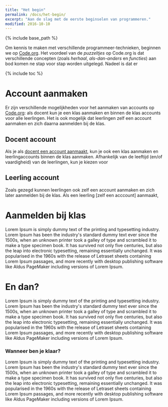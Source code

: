```yaml
---
title: "Het begin"
permalink: /docs/het-begin/
excerpt: "Aan de slag met de eerste beginselen van programmeren."
modified: 2016-10-10
---
```


{% include base_path %}

Om kennis te maken met verschillende programmeer-technieken, beginnen we op [Code.org](http://code.org). Het voordeel van de *puzzeltjes* op Code.org is dat verschillende concepten (zoals *herhaal*, *als-dan-anders* en *functies*) aan bod komen ne stap voor stap worden uitgelegd. Nadeel is dat er

{% include toc %}

# Account aanmaken
Er zijn verschillende mogelijkheden voor het aanmaken van accounts op [Code.org](http://code.org): als docent kun je een klas aanmaken en binnen de klas accounts voor alle leerlingen. Het is ook mogelijk dat leerlingen zelf een account aanmaken en zich daarna aanmelden bij de klas.

## Docent account
Als je als [docent een account aanmaakt](https://studio.code.org/users/sign_up?user%5Buser_type%5D=teacher), kun je ook een klas aanmaken en leerlingaccounts binnen de klas aanmaken. Afhankelijk van de leeftijd (en/of vaardigheid) van de leerlingen, kun je kiezen voor  

## Leerling account
Zoals gezegd kunnen leerlingen ook zelf een account aanmaken en zich later aanmelden bij de klas. Als een leerling [zelf een acccount] aanmaakt,


# Aanmelden bij klas
Lorem Ipsum is simply dummy text of the printing and typesetting industry. Lorem Ipsum has been the industry's standard dummy text ever since the 1500s, when an unknown printer took a galley of type and scrambled it to make a type specimen book. It has survived not only five centuries, but also the leap into electronic typesetting, remaining essentially unchanged. It was popularised in the 1960s with the release of Letraset sheets containing Lorem Ipsum passages, and more recently with desktop publishing software like Aldus PageMaker including versions of Lorem Ipsum.

# En dan?
Lorem Ipsum is simply dummy text of the printing and typesetting industry. Lorem Ipsum has been the industry's standard dummy text ever since the 1500s, when an unknown printer took a galley of type and scrambled it to make a type specimen book. It has survived not only five centuries, but also the leap into electronic typesetting, remaining essentially unchanged. It was popularised in the 1960s with the release of Letraset sheets containing Lorem Ipsum passages, and more recently with desktop publishing software like Aldus PageMaker including versions of Lorem Ipsum.

### Wanneer ben je klaar?
Lorem Ipsum is simply dummy text of the printing and typesetting industry. Lorem Ipsum has been the industry's standard dummy text ever since the 1500s, when an unknown printer took a galley of type and scrambled it to make a type specimen book. It has survived not only five centuries, but also the leap into electronic typesetting, remaining essentially unchanged. It was popularised in the 1960s with the release of Letraset sheets containing Lorem Ipsum passages, and more recently with desktop publishing software like Aldus PageMaker including versions of Lorem Ipsum.
